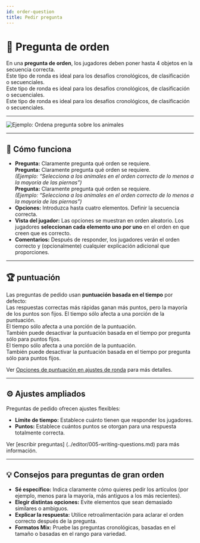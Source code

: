 ```yaml
---
id: order-question
title: Pedir pregunta
---
```


# 🔀 Pregunta de orden

En una **pregunta de orden**, los jugadores deben poner hasta 4 objetos en la secuencia correcta.\
Este tipo de ronda es ideal para los desafíos cronológicos, de clasificación o secuenciales.\
Este tipo de ronda es ideal para los desafíos cronológicos, de clasificación o secuenciales.\
Este tipo de ronda es ideal para los desafíos cronológicos, de clasificación o secuenciales.

---

![Ejemplo: Ordena pregunta sobre los animales](/images/question-modes/order-question/order-question-example.png)

---

## 📝 Cómo funciona

- **Pregunta:** Claramente pregunta qué orden se requiere.\
  **Pregunta:** Claramente pregunta qué orden se requiere.\
  _(Ejemplo: “Selecciona a los animales en el orden correcto de lo menos a la mayoría de las piernas”)_\
  **Pregunta:** Claramente pregunta qué orden se requiere.\
  _(Ejemplo: “Selecciona a los animales en el orden correcto de lo menos a la mayoría de las piernas”)_
- **Opciones:** Introduzca hasta cuatro elementos. Definir la secuencia correcta.
- **Vista del jugador:** Las opciones se muestran en orden aleatorio. Los jugadores **seleccionan cada elemento uno por uno** en el orden en que creen que es correcto.
- **Comentarios:** Después de responder, los jugadores verán el orden correcto y (opcionalmente) cualquier explicación adicional que proporciones.

---

## 🏆 puntuación

Las preguntas de pedido usan **puntuación basada en el tiempo** por defecto:\
Las respuestas correctas más rápidas ganan más puntos, pero la mayoría de los puntos son fijos. El tiempo sólo afecta a una porción de la puntuación.\
El tiempo sólo afecta a una porción de la puntuación.\
También puede desactivar la puntuación basada en el tiempo por pregunta sólo para puntos fijos.\
El tiempo sólo afecta a una porción de la puntuación.\
También puede desactivar la puntuación basada en el tiempo por pregunta sólo para puntos fijos.

Ver [Opciones de puntuación en ajustes de ronda](../editor/008-round-options.md#-scoring-options) para más detalles.

---

## ⚙️ Ajustes ampliados

Preguntas de pedido ofrecen ajustes flexibles:

- **Límite de tiempo:** Establece cuánto tienen que responder los jugadores.
- **Puntos:** Establece cuántos puntos se otorgan para una respuesta totalmente correcta.

Ver [escribir preguntas] (../editor/005-writing-questions.md) para más información.

---

## 💡 Consejos para preguntas de gran orden

- **Sé específico:** Indica claramente cómo quieres pedir los artículos (por ejemplo, menos para la mayoría, más antiguos a los más recientes).
- **Elegir distintas opciones:** Evite elementos que sean demasiado similares o ambiguos.
- **Explicar la respuesta:** Utilice retroalimentación para aclarar el orden correcto después de la pregunta.
- **Formatos Mix:** Pruebe las preguntas cronológicas, basadas en el tamaño o basadas en el rango para variedad.

